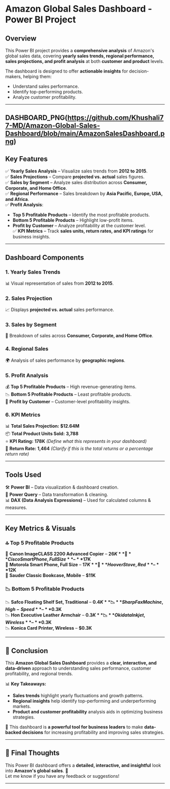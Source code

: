 # Amazon Global Sales Dashboard - Power BI Project  

## Overview  
This Power BI project provides a **comprehensive analysis** of Amazon's global sales data, covering **yearly sales trends, regional performance, sales projections, and profit analysis** at both **customer and product** levels.  

The dashboard is designed to offer **actionable insights** for decision-makers, helping them:  
- Understand sales performance.  
- Identify top-performing products.  
- Analyze customer profitability.  

---
## DASHBOARD_PNG(https://github.com/Khushali77-MD/Amazon-Global-Sales-Dashboard/blob/main/AmazonSalesDashboard.png)

## Key Features  
✅ **Yearly Sales Analysis** – Visualize sales trends from **2012 to 2015**.  
✅ **Sales Projections** – Compare **projected vs. actual** sales figures.  
✅ **Sales by Segment** – Analyze sales distribution across **Consumer, Corporate, and Home Office**.  
✅ **Regional Performance** – Sales breakdown by **Asia Pacific, Europe, USA, and Africa**.  
✅ **Profit Analysis**:  
   - **Top 5 Profitable Products** – Identify the most profitable products.  
   - **Bottom 5 Profitable Products** – Highlight low-profit items.  
   - **Profit by Customer** – Analyze profitability at the customer level.  
✅ **KPI Metrics** – Track **sales units, return rates, and KPI ratings** for business insights.  

---

## Dashboard Components  
### 1. Yearly Sales Trends  
📊 Visual representation of sales from **2012 to 2015**.  

### 2. Sales Projection  
📈 Displays **projected vs. actual** sales performance.  

### 3. Sales by Segment  
🛒 Breakdown of sales across **Consumer, Corporate, and Home Office**.  

### 4. Regional Sales  
🌍 Analysis of sales performance by **geographic regions**.  

### 5. Profit Analysis  
💰 **Top 5 Profitable Products** – High revenue-generating items.  
📉 **Bottom 5 Profitable Products** – Least profitable products.  
👥 **Profit by Customer** – Customer-level profitability insights.  

### 6. KPI Metrics  
📊 **Total Sales Projection:** **$12.64M**  
📦 **Total Product Units Sold:** **3,788**  
⭐ **KPI Rating:** **178K** *(Define what this represents in your dashboard)*  
🔄 **Return Rate:** **1,464** *(Clarify if this is the total returns or a percentage return rate)*  

---

## Tools Used  
🛠 **Power BI** – Data visualization & dashboard creation.  
🔄 **Power Query** – Data transformation & cleaning.  
📊 **DAX (Data Analysis Expressions)** – Used for calculated columns & measures.  

---


## Key Metrics & Visuals  

### 🔝 Top 5 Profitable Products  
📌 **Canon ImageCLASS 2200 Advanced Copier** – **$26K**  
📌 **Cisco Smart Phone, Full Size** – **$17K**  
📌 **Motorola Smart Phone, Full Size** – **$17K**  
📌 **Hoover Stove, Red** – **$12K**  
📌 **Sauder Classic Bookcase, Mobile** – **$11K**  

### 📉 Bottom 5 Profitable Products  
📉 **Safco Floating Shelf Set, Traditional** – **$0.4K**  
📉 **Sharp Fax Machine, High-Speed** – **$0.3K**  
📉 **Hon Executive Leather Armchair** – **$0.3K**  
📉 **Okidata Inkjet, Wireless** – **$0.3K**  
📉 **Konica Card Printer, Wireless** – **$0.3K**  

---

## 📌 Conclusion  
This **Amazon Global Sales Dashboard** provides a **clear, interactive, and data-driven** approach to understanding sales performance, customer profitability, and regional trends.  

📊 **Key Takeaways:**  
- **Sales trends** highlight yearly fluctuations and growth patterns.  
- **Regional insights** help identify top-performing and underperforming markets.  
- **Product and customer profitability** analysis aids in optimizing business strategies.  

🚀 This dashboard is **a powerful tool for business leaders** to make **data-backed decisions** for increasing profitability and improving sales strategies.  

---

## 📢 Final Thoughts  
This Power BI dashboard offers a **detailed, interactive, and insightful** look into **Amazon's global sales**. 🚀  
Let me know if you have any feedback or suggestions!  

---
